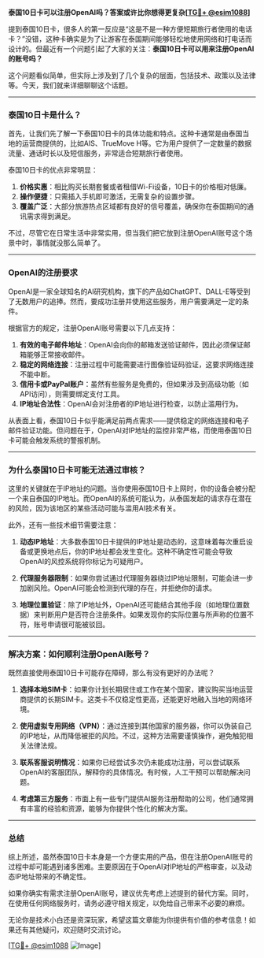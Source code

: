 **泰国10日卡可以注册OpenAI吗？答案或许比你想得更复杂[[TG💪+ @esim1088](https://t.me/s/esim1088)]**

提到泰国10日卡，很多人的第一反应是“这是不是一种方便短期旅行者使用的电话卡？”没错，这种卡确实是为了让游客在泰国期间能够轻松地使用网络和打电话而设计的。但最近有一个问题引起了大家的关注：**泰国10日卡可以用来注册OpenAI的账号吗？**

这个问题看似简单，但实际上涉及到了几个复杂的层面，包括技术、政策以及法律等。今天，我们就来详细聊聊这个话题。

---

### **泰国10日卡是什么？**

首先，让我们先了解一下泰国10日卡的具体功能和特点。这种卡通常是由泰国当地的运营商提供的，比如AIS、TrueMove H等。它为用户提供了一定数量的数据流量、通话时长以及短信服务，非常适合短期旅行者使用。

泰国10日卡的优点非常明显：

1. **价格实惠**：相比购买长期套餐或者租借Wi-Fi设备，10日卡的价格相对低廉。
2. **操作便捷**：只需插入手机即可激活，无需复杂的设置步骤。
3. **覆盖广泛**：大部分旅游热点区域都有良好的信号覆盖，确保你在泰国期间的通讯需求得到满足。

不过，尽管它在日常生活中非常实用，但当我们把它放到注册OpenAI账号这个场景中时，事情就没那么简单了。

---

### **OpenAI的注册要求**

OpenAI是一家全球知名的AI研究机构，旗下的产品如ChatGPT、DALL-E等受到了无数用户的追捧。然而，要成功注册并使用这些服务，用户需要满足一定的条件。

根据官方的规定，注册OpenAI账号需要以下几点支持：

1. **有效的电子邮件地址**：OpenAI会向你的邮箱发送验证邮件，因此必须保证邮箱能够正常接收邮件。
2. **稳定的网络连接**：注册过程中可能需要进行图像验证码验证，这要求网络连接不能中断。
3. **信用卡或PayPal账户**：虽然有些服务是免费的，但如果涉及到高级功能（如API访问），则需要绑定支付工具。
4. **IP地址合法性**：OpenAI会对注册者的IP地址进行检查，以防止滥用行为。

从表面上看，泰国10日卡似乎能满足前两点需求——提供稳定的网络连接和电子邮件验证功能。但问题在于，OpenAI对IP地址的监控非常严格，而使用泰国10日卡可能会触发系统的警报机制。

---

### **为什么泰国10日卡可能无法通过审核？**

这里的关键就在于IP地址的问题。当你使用泰国10日卡上网时，你的设备会被分配一个来自泰国的IP地址。而OpenAI的系统可能认为，从泰国发起的请求存在潜在的风险，因为该地区的某些活动可能与滥用AI技术有关。

此外，还有一些技术细节需要注意：

1. **动态IP地址**：大多数泰国10日卡提供的IP地址是动态的，这意味着每次重启设备或更换地点后，你的IP地址都会发生变化。这种不确定性可能会导致OpenAI的风控系统将你标记为可疑用户。
   
2. **代理服务器限制**：如果你尝试通过代理服务器绕过IP地址限制，可能会进一步加剧风险。OpenAI可能会检测到代理的存在，并拒绝你的请求。

3. **地理位置验证**：除了IP地址外，OpenAI还可能结合其他手段（如地理位置数据）来判断用户是否符合注册条件。如果发现你的实际位置与所声称的位置不符，账号申请很可能被驳回。

---

### **解决方案：如何顺利注册OpenAI账号？**

既然直接使用泰国10日卡可能存在障碍，那么有没有更好的办法呢？

1. **选择本地SIM卡**：如果你计划长期居住或工作在某个国家，建议购买当地运营商提供的长期SIM卡。这类卡不仅稳定性更高，还能更好地融入当地的网络环境。

2. **使用虚拟专用网络（VPN）**：通过连接到其他国家的服务器，你可以伪装自己的IP地址，从而降低被拒的风险。不过，这种方法需要谨慎操作，避免触犯相关法律法规。

3. **联系客服说明情况**：如果你已经尝试多次仍未能成功注册，可以尝试联系OpenAI的客服团队，解释你的具体情况。有时候，人工干预可以帮助解决问题。

4. **考虑第三方服务**：市面上有一些专门提供AI服务注册帮助的公司，他们通常拥有丰富的经验和资源，能够为你提供个性化的解决方案。

---

### **总结**

综上所述，虽然泰国10日卡本身是一个方便实用的产品，但在注册OpenAI账号的过程中却可能遇到诸多困难。主要原因在于OpenAI对IP地址的严格审查，以及动态IP地址带来的不确定性。

如果你确实有需求注册OpenAI账号，建议优先考虑上述提到的替代方案。同时，在使用任何网络服务时，请务必遵守相关规定，以免给自己带来不必要的麻烦。

无论你是技术小白还是资深玩家，希望这篇文章能为你提供有价值的参考信息！如果还有其他疑问，欢迎随时交流讨论。

[[TG💪+ @esim1088](https://t.me/s/esim1088) ![Image](https://i.postimg.cc/4NQfJmqS/Snipaste-2025-05-13-00-14-12.png)]